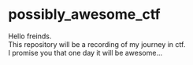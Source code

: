 # possibly_awesome_ctf

Hello freinds.  
This repository will be a recording of my journey in ctf.  
I promise you that one day it will be awesome...



